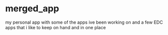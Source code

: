 # merged_app
my personal app with some of the apps ive been working on and a few EDC apps that i like to keep on hand and in one place
